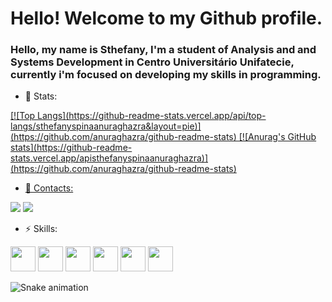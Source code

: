 <div>
  <h1>Hello! Welcome to my Github profile.</h1>

<h3>Hello, my name is Sthefany, I'm a student of Analysis and and Systems Development in Centro Universitário Unifatecie, currently i'm focused on developing my skills in programming.</h3>

- 🔭 Stats:
<div>
  <a href="https://github.com/sthefanyspina">
  [![Top Langs](https://github-readme-stats.vercel.app/api/top-langs/sthefanyspinaanuraghazra&layout=pie)](https://github.com/anuraghazra/github-readme-stats)
  [![Anurag's GitHub stats](https://github-readme-stats.vercel.app/apisthefanyspinaanuraghazra)](https://github.com/anuraghazra/github-readme-stats)
</div>
  
- 💬 Contacts:
<div>
<a href="https://www.linkedin.com/in/sthefany-spina-02bb11202" target="_blank"><img loading="lazy" src="https://img.shields.io/badge/-LinkedIn-%230077B5?style=for-the-badge&logo=linkedin&logoColor=white" target="_blank"></a>  
<a href = "mailto:sthefanyspina@gmail.com"><img loading="lazy" src="https://img.shields.io/badge/Gmail-D14836?style=for-the-badge&logo=gmail&logoColor=white" target="_blank"></a>
</div>

- ⚡ Skills:
<img src="https://cdn.jsdelivr.net/gh/devicons/devicon/icons/html5/html5-plain-wordmark.svg" width="40" height="40"/>
<img src="https://cdn.jsdelivr.net/gh/devicons/devicon/icons/css3/css3-plain-wordmark.svg" width="40" height="40" />
<img src="https://cdn.jsdelivr.net/gh/devicons/devicon/icons/javascript/javascript-plain.svg" width="40" height="40" />
<img src="https://cdn.jsdelivr.net/gh/devicons/devicon/icons/react/react-original.svg" width="40" height="40" />
<img src="https://cdn.jsdelivr.net/gh/devicons/devicon/icons/typescript/typescript-plain.svg" width="40" height="40" />
<img src="https://cdn.jsdelivr.net/gh/devicons/devicon/icons/git/git-original.svg" width="40" height="40" />

![Snake animation](https://github.com/sthefanyspina/sthefanyspina/blob/output/github-contribution-grid-snake.svg)

